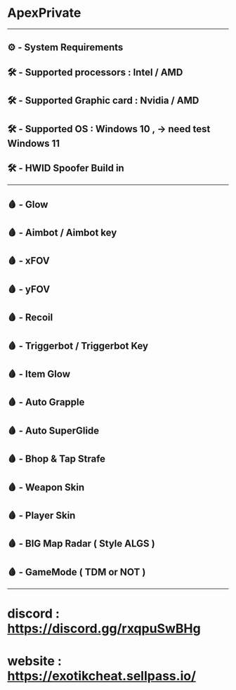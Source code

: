 # ApexPrivate
-------------------------------
⚙️ - System Requirements
-------------------------------
## 🛠 - Supported processors : Intel / AMD
## 🛠 - Supported Graphic card : Nvidia / AMD
## 🛠 - Supported OS : Windows 10 ,  -> need test Windows 11
## 🛠 - HWID Spoofer Build in
-------------------------------
## 🩸 - Glow
## 🩸 - Aimbot / Aimbot key
## 🩸 - xFOV
## 🩸 - yFOV
## 🩸 - Recoil
## 🩸 - Triggerbot / Triggerbot Key
## 🩸 - Item Glow
## 🩸 - Auto Grapple
## 🩸 - Auto SuperGlide
## 🩸 - Bhop & Tap Strafe
## 🩸 - Weapon Skin
## 🩸 - Player Skin
## 🩸 - BIG Map Radar ( Style ALGS )
## 🩸 - GameMode ( TDM or NOT )
-------------------------------
# discord : https://discord.gg/rxqpuSwBHg
# website : https://exotikcheat.sellpass.io/
